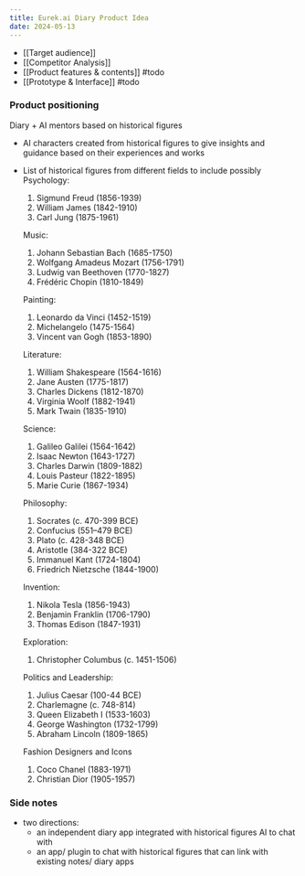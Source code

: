 ```yaml
---
title: Eurek.ai Diary Product Idea
date: 2024-05-13
---
```

- [[Target audience]]
- [[Competitor Analysis]]
- [[Product features & contents]] #todo
- [[Prototype & Interface]] #todo

### Product positioning
Diary + AI mentors based on historical figures
- AI characters created from historical figures to give insights and guidance based on their experiences and works
- List of historical figures from different fields to include possibly
	Psychology:
	1. Sigmund Freud (1856-1939)
	2. William James (1842-1910)
	3. Carl Jung (1875-1961)
	
	Music:
	1. Johann Sebastian Bach (1685-1750)
	2. Wolfgang Amadeus Mozart (1756-1791)
	3. Ludwig van Beethoven (1770-1827)
	4. Frédéric Chopin (1810-1849)
	
	Painting:
	1. Leonardo da Vinci (1452-1519)
	2. Michelangelo (1475-1564)
	3. Vincent van Gogh (1853-1890)
	
	Literature:
	1. William Shakespeare (1564-1616)
	2. Jane Austen (1775-1817)
	3. Charles Dickens (1812-1870)
	4. Virginia Woolf (1882-1941)
	5. Mark Twain (1835-1910)
	
	Science:
	1. Galileo Galilei (1564-1642)
	2. Isaac Newton (1643-1727)
	3. Charles Darwin (1809-1882)
	4. Louis Pasteur (1822-1895)
	5. Marie Curie (1867-1934)
	
	Philosophy:
	1. Socrates (c. 470-399 BCE)
	2. Confucius (551–479 BCE)
	3. Plato (c. 428-348 BCE)
	4. Aristotle (384-322 BCE)
	5. Immanuel Kant (1724-1804)
	6. Friedrich Nietzsche (1844-1900)
	
	Invention:
	1. Nikola Tesla (1856-1943)
	2. Benjamin Franklin (1706-1790)
	3. Thomas Edison (1847-1931)
	
	Exploration:
	1. Christopher Columbus (c. 1451-1506)
	
	Politics and Leadership:
	1. Julius Caesar (100-44 BCE)
	2. Charlemagne (c. 748-814)
	3. Queen Elizabeth I (1533-1603)
	4. George Washington (1732-1799)
	5. Abraham Lincoln (1809-1865)
	
	Fashion Designers and Icons
	1. Coco Chanel (1883-1971)
	2. Christian Dior (1905-1957)

### Side notes
- two directions:
	- an independent diary app integrated with historical figures AI to chat with
	- an app/ plugin to chat with historical figures that can link with existing notes/ diary apps